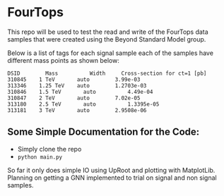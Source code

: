 # FourTops
This repo will be used to test the read and write of the FourTops data samples that were created using the Beyond Standard Model group.


Below is a list of tags for each signal sample each of the samples have different mass points as shown below:  

```
DSID	    Mass	      Width	    Cross-section for ct=1 [pb]
310845	  1 TeV	      auto	      3.99e-03	 
313346	  1.25 TeV	  auto	      1.2703e-03	 
310846	  1.5 TeV	    auto	      4.49e-04	 
310847	  2 TeV	      auto	      7.02e-05	 
313180	  2.5 TeV	    auto	      1.3395e-05	 
313181	  3 TeV	      auto	      2.9508e-06
```

## Some Simple Documentation for the Code: 
- Simply clone the repo 
- ```python main.py ```

So far it only does simple IO using UpRoot and plotting with MatplotLib. Planning on getting a GNN implemented to trial on signal and non signal samples. 
